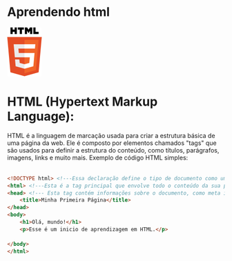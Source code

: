 # Aprendendo html 
<img src="html5-logo-7.png" alt="Imagem de exemplo">

# HTML (Hypertext Markup Language):
HTML é a linguagem de marcação usada para criar a estrutura básica de uma página da web. Ele é composto por elementos chamados "tags" que são usados para definir a estrutura do conteúdo, como títulos, parágrafos, imagens, links e muito mais.
Exemplo de código HTML simples:

```html

<!DOCTYPE html> <!---Essa declaração define o tipo de documento como um documento HTML5. Ela informa ao navegador que o conteúdo a seguir será escrito em conformidade com a especificação do HTML5.--->
<html> <!---Esta é a tag principal que envolve todo o conteúdo da sua página. Ela indica o início do documento HTML.--->
<head> <!--- Esta tag contém informações sobre o documento, como meta informações, título da página, links para arquivos CSS e muito mais. O conteúdo dentro da tag <head> não é exibido na página, mas fornece informações importantes para o navegador.-->
    <title>Minha Primeira Página</title>
</head>
<body>
    <h1>Olá, mundo!</h1>
    <p>Esse é um inicio de aprendizagem em HTML.</p>

</body>
</html>

```

